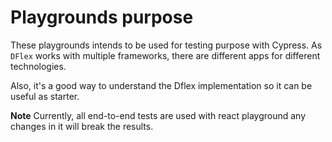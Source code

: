 # Playgrounds purpose

These playgrounds intends to be used for testing purpose with Cypress. As `DFlex`
works with multiple frameworks, there are different apps for different
technologies.

Also, it's a good way to understand the Dflex implementation so it can be
useful as starter.

**Note** Currently, all end-to-end tests are used with react playground any
changes in it will break the results.
